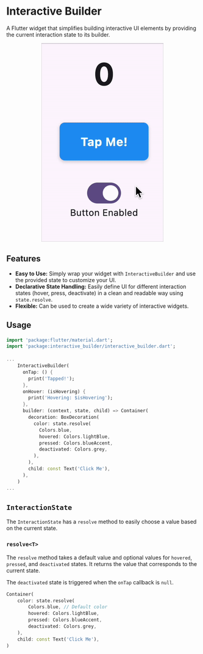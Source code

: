 # Interactive Builder

A Flutter widget that simplifies building interactive UI elements by providing the current interaction state to its builder.

<p align="center">
  <img src="https://github.com/ssk-flutter/interactive_builder/blob/main/interactive_builder_demo.gif" alt="Interactive Builder Demo" />
</p>

## Features

*   **Easy to Use:** Simply wrap your widget with `InteractiveBuilder` and use the provided state to customize your UI.
*   **Declarative State Handling:** Easily define UI for different interaction states (hover, press, deactivate) in a clean and readable way using `state.resolve`.
*   **Flexible:** Can be used to create a wide variety of interactive widgets.

## Usage

```dart
import 'package:flutter/material.dart';
import 'package:interactive_builder/interactive_builder.dart';

...
    InteractiveBuilder(
      onTap: () {
        print('Tapped!');
      },
      onHover: (isHovering) {
        print('Hovering: $isHovering');
      },
      builder: (context, state, child) => Container(
        decoration: BoxDecoration(
          color: state.resolve(
            Colors.blue,
            hovered: Colors.lightBlue,
            pressed: Colors.blueAccent,
            deactivated: Colors.grey,
          ),
        ),
        child: const Text('Click Me'),
      ),
    )
...

```

## `InteractionState`

The `InteractionState` has a `resolve` method to easily choose a value based on the current state.

### `resolve<T>`

The `resolve` method takes a default value and optional values for `hovered`, `pressed`, and `deactivated` states. It returns the value that corresponds to the current state.

The `deactivated` state is triggered when the `onTap` callback is `null`.

```dart
Container(
    color: state.resolve(
        Colors.blue, // Default color
        hovered: Colors.lightBlue,
        pressed: Colors.blueAccent,
        deactivated: Colors.grey,
    ),
    child: const Text('Click Me'),
)
```
